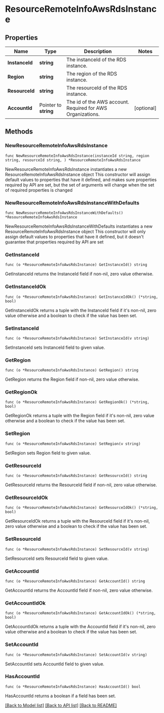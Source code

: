 # ResourceRemoteInfoAwsRdsInstance

## Properties

Name | Type | Description | Notes
------------ | ------------- | ------------- | -------------
**InstanceId** | **string** | The instanceId of the RDS instance. | 
**Region** | **string** | The region of the RDS instance. | 
**ResourceId** | **string** | The resourceId of the RDS instance. | 
**AccountId** | Pointer to **string** | The id of the AWS account. Required for AWS Organizations. | [optional] 

## Methods

### NewResourceRemoteInfoAwsRdsInstance

`func NewResourceRemoteInfoAwsRdsInstance(instanceId string, region string, resourceId string, ) *ResourceRemoteInfoAwsRdsInstance`

NewResourceRemoteInfoAwsRdsInstance instantiates a new ResourceRemoteInfoAwsRdsInstance object
This constructor will assign default values to properties that have it defined,
and makes sure properties required by API are set, but the set of arguments
will change when the set of required properties is changed

### NewResourceRemoteInfoAwsRdsInstanceWithDefaults

`func NewResourceRemoteInfoAwsRdsInstanceWithDefaults() *ResourceRemoteInfoAwsRdsInstance`

NewResourceRemoteInfoAwsRdsInstanceWithDefaults instantiates a new ResourceRemoteInfoAwsRdsInstance object
This constructor will only assign default values to properties that have it defined,
but it doesn't guarantee that properties required by API are set

### GetInstanceId

`func (o *ResourceRemoteInfoAwsRdsInstance) GetInstanceId() string`

GetInstanceId returns the InstanceId field if non-nil, zero value otherwise.

### GetInstanceIdOk

`func (o *ResourceRemoteInfoAwsRdsInstance) GetInstanceIdOk() (*string, bool)`

GetInstanceIdOk returns a tuple with the InstanceId field if it's non-nil, zero value otherwise
and a boolean to check if the value has been set.

### SetInstanceId

`func (o *ResourceRemoteInfoAwsRdsInstance) SetInstanceId(v string)`

SetInstanceId sets InstanceId field to given value.


### GetRegion

`func (o *ResourceRemoteInfoAwsRdsInstance) GetRegion() string`

GetRegion returns the Region field if non-nil, zero value otherwise.

### GetRegionOk

`func (o *ResourceRemoteInfoAwsRdsInstance) GetRegionOk() (*string, bool)`

GetRegionOk returns a tuple with the Region field if it's non-nil, zero value otherwise
and a boolean to check if the value has been set.

### SetRegion

`func (o *ResourceRemoteInfoAwsRdsInstance) SetRegion(v string)`

SetRegion sets Region field to given value.


### GetResourceId

`func (o *ResourceRemoteInfoAwsRdsInstance) GetResourceId() string`

GetResourceId returns the ResourceId field if non-nil, zero value otherwise.

### GetResourceIdOk

`func (o *ResourceRemoteInfoAwsRdsInstance) GetResourceIdOk() (*string, bool)`

GetResourceIdOk returns a tuple with the ResourceId field if it's non-nil, zero value otherwise
and a boolean to check if the value has been set.

### SetResourceId

`func (o *ResourceRemoteInfoAwsRdsInstance) SetResourceId(v string)`

SetResourceId sets ResourceId field to given value.


### GetAccountId

`func (o *ResourceRemoteInfoAwsRdsInstance) GetAccountId() string`

GetAccountId returns the AccountId field if non-nil, zero value otherwise.

### GetAccountIdOk

`func (o *ResourceRemoteInfoAwsRdsInstance) GetAccountIdOk() (*string, bool)`

GetAccountIdOk returns a tuple with the AccountId field if it's non-nil, zero value otherwise
and a boolean to check if the value has been set.

### SetAccountId

`func (o *ResourceRemoteInfoAwsRdsInstance) SetAccountId(v string)`

SetAccountId sets AccountId field to given value.

### HasAccountId

`func (o *ResourceRemoteInfoAwsRdsInstance) HasAccountId() bool`

HasAccountId returns a boolean if a field has been set.


[[Back to Model list]](../README.md#documentation-for-models) [[Back to API list]](../README.md#documentation-for-api-endpoints) [[Back to README]](../README.md)


